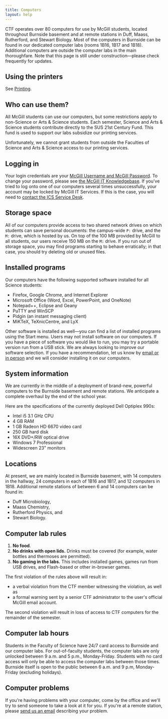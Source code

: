 ```yaml
---
title: Computers
layout: help
---
```


CTF operates over 80 computers for use by McGill students, located throughout Burnside basement and at remote stations in Duff, Maass, Rutherford, and Stewart Biology. Most of the computers in Burnside can be found in our dedicated computer labs (rooms 1B16, 1B17 and 1B18). Additional computers are outside the computer labs in the main thoroughfare. Note that this page is still under construction&mdash;please check frequently for updates.

Using the printers
------------------

See [Printing](printing.html).

Who can use them?
-----------------

All McGill students can use our computers, but some restrictions apply to non-Science or Arts & Science students. Each semester, Science and Arts & Science students contribute directly to the SUS 21st Century Fund. This fund is used to support our labs subsidize our printing services.

Unfortunately, we cannot grant students from outside the Faculties of Science and Arts & Science access to our printing services.

Logging in
----------

Your login credentials are your [McGill Username and McGill Password](http://kb.mcgill.ca/it/easylink/article.html?id=1006). To change your password, please see [the McGill IT Knowledgebase](http://kb.mcgill.ca/it/easylink/article.html?id=1025). If you've tried to log onto one of our computers several times unsuccessfully, your account may be locked by McGill IT Services. If this is the case, you will need to [contact the ICS Service Desk](http://kb.mcgill.ca/it/easylink/article.html?id=1797).

Storage space
-------------

All of our computers provide access to two shared network drives on which students can save personal documents: the campus-wide `P:` drive, and the `M:` drive, which is hosted by us. On top of the 100 MB provided by McGill to all students, our users receive 150 MB on the `M:` drive. If you run out of storage space, you may find programs starting to behave erratically; in that case, you should try deleting old or unused files.

Installed programs
------------------

Our computers have the following supported software installed for all Science students:

* Firefox, Google Chrome, and Internet Explorer
* Microsoft Office (Word, Excel, PowerPoint, and OneNote)
* Notepad++, Eclipse and Geany
* PuTTY and WinSCP
* Pidgin (an instant messaging client)
* MiKTeX, TeXnicCentre, and LyX

Other software is installed as well&mdash;you can find a list of installed programs using the Start menu. Users may not install software on our computers. If you have a piece of software you would like to run, you may try a portable version run from a USB stick. We are always looking to improve our software selection. If you have a recommendation, let us know by [email or in person](contact.html) and we will consider installing it on our computers.

System information
------------------

We are currently in the middle of a deployment of brand-new, powerful computers to the Burnside basement and remote stations. We anticipate a complete overhaul by the end of the school year.

Here are the specifications of the currently deployed Dell Optiplex 990s:

* Intel i5 3.1 GHz CPU
* 4 GB RAM
* 1 GB Radeon HD 6670 video card
* 250 GB hard disk
* 16X DVD+/RW optical drive
* Windows 7 Professional
* Widescreen 23&quot; monitors

Locations
---------

At present, we are mainly located in Burnside basement, with 14 computers in the hallway, 24 computers in each of 1B16 and 1B17, and 12 computers in 1B18. Additional remote stations of between 6 and 14 computers can be found in:

* Duff Microbiology,
* Maass Chemistry,
* Rutherford Physics, and
* Stewart Biology.

Computer lab rules
------------------

1. **No food**.
2. **No drinks with open lids.** Drinks must be covered (for example, water bottles and thermoses are permitted).
3. **No gaming in the labs.** This includes installed games, games run from USB drives, and Flash-based or other in-browser games.

The first violation of the rules above will result in:

* a verbal violation from the CTF member witnessing the violation, as well as
* a formal warning sent by a senior CTF administrator to the user's official McGill email account.

The second violation will result in loss of access to CTF computers for the remainder of the semester.

Computer lab hours
------------------

Students in the Faculty of Science have 24/7 card access to Burnside and our computer labs. For out-of-faculty students, the computer labs are only unlocked between 9 a.m. and 5 p.m., Monday-Friday. Students with no card access will only be able to access the computer labs between those times. Burnside itself is open to the public between 6 a.m. and 9 p.m, Monday-Friday (excluding holidays).

Computer problems
-----------------

If you're having problems with your computer, come by the office and we'll try to send someone to take a look at it for you. If you're at a remote station, please [send us an email](contact.html) describing your problem.
